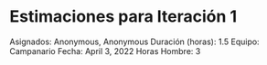 # Estimaciones para Iteración 1

Asignados: Anonymous, Anonymous
Duración (horas): 1.5
Equipo: Campanario
Fecha: April 3, 2022
Horas Hombre: 3